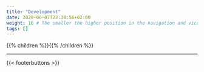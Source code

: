 ```yaml
---
title: "Development"
date: 2020-06-07T22:38:56+02:00
weight: 16 # The smaller the higher position in the navigation and vice versa
tags: []
---
```


{{% children %}}{{% /children %}}

---

{{< footerbuttons >}}